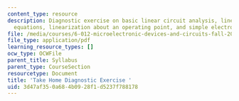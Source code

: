 ```yaml
---
content_type: resource
description: Diagnostic exercise on basic linear circuit analysis, linear differential
  equations, linearization about an operating point, and simple electrostatics.
file: /media/courses/6-012-microelectronic-devices-and-circuits-fall-2009/3d47af350a684b0928f1d5237f788178_MIT6_012F09_diagnostic.pdf
file_type: application/pdf
learning_resource_types: []
ocw_type: OCWFile
parent_title: Syllabus
parent_type: CourseSection
resourcetype: Document
title: 'Take Home Diagnostic Exercise '
uid: 3d47af35-0a68-4b09-28f1-d5237f788178
---
```

